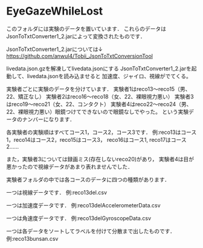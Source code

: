 # EyeGazeWhileLost
このフォルダには実験のデータを置いています．
これらのデータはJsonToTxtConverter1_2.jarによって変換されたものです．

JsonToTxtConverter1_2.jarについては↓
https://github.com/anwul4/Tobii_JsonToTxtConversionTool

livedata.json.gzを解凍してlivedata.jsonにする
JsonToTxtConverter1_2.jarを起動して、livedata.jsonを読み込ませると
加速度、ジャイロ、視線がでてくる。


実験者ごとに実験のデータを分けています．
実験者1はreco13～reco15（男、22、矯正なし）
実験者2はreco16～reco18（女、22、裸眼視力悪い）
実験者3はreco19～reco21（女、22、コンタクト）
実験者4はreco22～reco24（男、22、裸眼視力悪い）眼鏡つけてできないので眼鏡なしでやった。
という実験データのナンバーになります．

各実験者の実験順はすべてコース1，コース2，コース3です．
例:reco13はコース1，reco14はコース2，reco15はコース3，
   reco16はコース1, reco17はコース2……

また，実験者3については録画ミス(存在しないreco20)があり，
実験者4は目が悪かったので視線データがあまり表れませんでした．

実験者フォルダの中では各コースのデータに四つの種類があります．

一つは視線データです．
例:reco13del.csv

一つは加速度データです．
例:reco13delAccelerometerData.csv

一つは角速度データです．
例:reco13delGyroscopeData.csv

一つは各データをソートしてラベルを付けて分散まで出したものです．
例:reco13bunsan.csv
